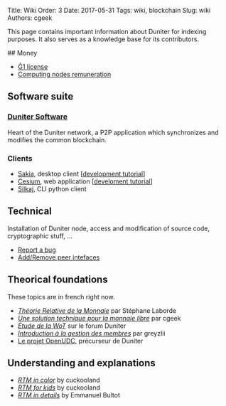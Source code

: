 Title: Wiki
Order: 3
Date: 2017-05-31
Tags: wiki, blockchain
Slug: wiki
Authors: cgeek

This page contains important information about Duniter for indexing purposes. It also serves as a knowledge base for its contributors.

## Money

* [Ğ1 license](./g1-license)
* [Computing nodes remuneration](./remuneration)

## Software suite

### [Duniter Software](./duniter)

Heart of the Duniter network, a P2P application which synchronizes and modifies the common blockchain.

### Clients

* [Sakia](http://sakia-wallet.org/), desktop client [[development tutorial](https://github.com/duniter/sakia/blob/master/doc/install_for_developers.md)]
* [Cesium](https://github.com/duniter/cesium), web application [[develoment tutorial](https://github.com/duniter/cesium/blob/master/doc/fr/development_tutorial-01.md)]
* [Silkaj](https://github.com/duniter/silkaj), CLI python client

## Technical

Installation of Duniter node, access and modification of source code, cryptographic stuff, ...

* [Report a bug](./report-a-bug)
* [Add/Remove peer intefaces](./specific-peer-endpoints)

## Theorical foundations

These topics are in french right now.

* *[Théorie Relative de la Monnaie](http://trm.creationmonetaire.info/)* par Stéphane Laborde
* *[Une solution technique pour la monnaie libre](/comprendre/theorie/#une-solution)* par cgeek
* *[Étude de la WoT](https://forum.duniter.org/t/etude-de-la-wot/977)* sur le forum Duniter
* *[Introduction à la gestion des membres](/introduction-a-la-toile-de-confiance)* par greyzlii
* [Le projet OpenUDC](https://github.com/Open-UDC/open-udc), précurseur de Duniter

## Understanding and explanations

* *[RTM in color](http://cuckooland.free.fr/TheRtmInColor.html)* by cuckooland
* *[RTM for kids](http://cuckooland.free.fr/TheRtmForTheKids.html)* by cuckooland
* *[RTM in details](http://money.ploc.be/)* by Emmanuel Bultot
